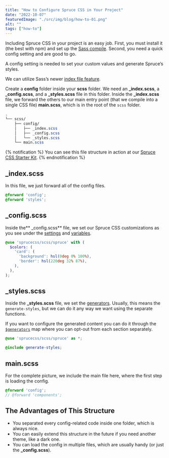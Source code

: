 ```yaml
---
title: "How to Configure Spruce CSS in Your Project"
date: "2022-10-07"
featuredImage: "./src/img/blog/how-to-01.png"
alt: ""
tags: ["how-to"]
---
```


<p class="lead">Including Spruce CSS in your project is an easy job. First, you must install it (the best with npm) and set up the <a href="https://sprucecss.com/blog/the-simplest-sass-compile-setup">Sass compile</a>. Second, you need a quick config setting and are good to go.</p>

A config setting is needed to set your custom values and generate Spruce’s styles.

We can utilize Sass’s newer [index file feature](https://sass-lang.com/documentation/at-rules/use#index-files).

Create a **config** folder inside your **scss** folder. We need an **_index.scss**, a **_config.scss**, and a **_styles.scss** file in this folder. Inside the **_index.scss** file, we forward the others to our main entry point (that we compile into a single CSS file) **main.scss**, which is in the root of the `scss` folder.

```scss
.
└── scss/
    ├── config/
    │   ├── _index.scss
    │   ├── _config.scss
    │   └── _styles.scss
    └── main.scss
```

{% notification %}
You can see this file structure in action at our [Spruce CSS Starter Kit](https://github.com/conedevelopment/sprucecss-starter-kit).
{% endnotification %}

## _index.scss

In this file, we just forward all of the config files.

```scss
@forward 'config';
@forward 'styles';
```

## _config.scss

Inside the** _config.scss** file, we set our Spruce CSS customizations as you see under the [settings](/docs/customization/settings) and [variables](/docs/sass/variables).

```scss
@use 'sprucecss/scss/spruce' with (
  $colors: (
    'card': (
      'background': hsl(0deg 0% 100%),
      'border': hsl(220deg 32% 87%),
    ),
  ),
);
```

## _styles.scss

Inside the **_styles.scss** file, we set the [generators](/docs/elements/generators). Usually, this means the `generate-styles`, but we can do it any way we want using the separate functions.

If you want to configure the generated content you can do it through the <code><a href="/docs/sass/variables/#generators">$generators</a></code> map where you can opt-out from each section separately.

```scss
@use 'sprucecss/scss/spruce' as *;

@include generate-styles;
```

## main.scss

For the complete picture, we include the main file here, where the first step is loading the config.

```scss
@forward 'config';
// @forward 'components';
```

## The Advantages of This Structure
- You separated every config-related code inside one folder, which is always nice.
- You can easily extend this structure in the future if you need another theme, like a dark one.
- You can load the config in multiple files, which are usually handy (or just the **_config.scss**).
